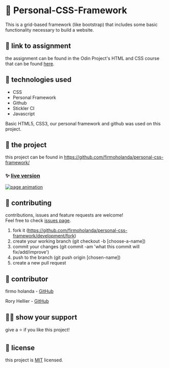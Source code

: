 # 📃 Personal-CSS-Framework

This is a grid-based framework (like bootstrap) that includes some basic functionality necessary to build a website.



## 🔗 link to assignment

the assignment can be found in the Odin Project's HTML and CSS course that can be found [here](https://www.theodinproject.com/courses/html5-and-css3/lessons/design-your-own-grid-based-framework).



## 📡 technologies used

- CSS
- Personal Framework
- Github
- Stickler CI
- Javascript

Basic HTML5, CSS3, our personal framework and github was used on this project.



## 🚀 the project

this project can be found in https://github.com/firmoholanda/personal-css-framework/

### ✨ [live version](https://raw.githack.com/firmoholanda/personal-css-framework/development/css/personal-css-framework.css)

<a href="https://raw.githack.com/firmoholanda/personal-css-framework/development/css/personal-css-framework.css" target="_blank">
    <img alt="page animation" src="https://github.com/firmoholanda/personal-css-framework/blob/development/img/screenshot01.png"/>
</a>



## 🤝 contributing

contributions, issues and feature requests are welcome!<br/>Feel free to check [issues page](https://github.com/firmoholanda/personal-css-framework/development/issues).

1. fork it (https://github.com/firmoholanda/personal-css-framework/development/fork)
2. create your working branch (git checkout -b [choose-a-name])
3. commit your changes (git commit -am 'what this commit will fix/add/improve')
4. push to the branch (git push origin [chosen-name])
5. create a new pull request



## 🤖 contributor

firmo holanda - [GitHub](https://github.com/firmoholanda)

Rory Hellier - [GitHub](https://github.com/Rhelli)


## 🙋‍♂ show your support

give a ⭐️ if you like this project!



## 📝 license

this project is [MIT](https://github.com/firmoholanda/personal-css-framework/development/blob/development/license.txt) licensed.
